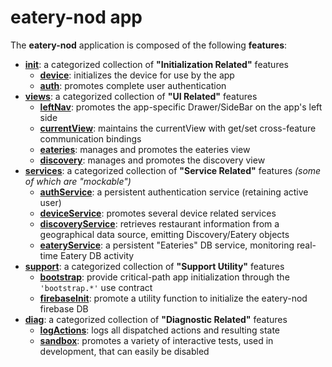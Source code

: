# eatery-nod app

The **eatery-nod** application is composed of the following **features**:

 - [**init**](init/README.md):               a categorized collection of **"Initialization Related"** features
   - [**device**](init/device/README.md):    initializes the device for use by the app
   - [**auth**](init/auth/README.md):        promotes complete user authentication
 - [**views**](views/README.md):             a categorized collection of **"UI Related"** features
   - [**leftNav**](views/leftNav/README.md):         promotes the app-specific Drawer/SideBar on the app's left side
   - [**currentView**](views/currentView/README.md): maintains the currentView with get/set cross-feature communication bindings
   - [**eateries**](views/eateries/README.md):       manages and promotes the eateries view
   - [**discovery**](views/discovery/README.md):     manages and promotes the discovery view
 - [**services**](services/README.md):                              a categorized collection of **"Service Related"** features _(some of which are "mockable")_
   - [**authService**](services/authService/README.md):            a persistent authentication service (retaining active user)
   - [**deviceService**](services/deviceService/README.md):        promotes several device related services
   - [**discoveryService**](services/discoveryService/README.md):  retrieves restaurant information from a geographical data source, emitting Discovery/Eatery objects
   - [**eateryService**](services/eateryService/README.md):        a persistent "Eateries" DB service, monitoring real-time Eatery DB activity
 - [**support**](support/README.md):                a categorized collection of **"Support Utility"** features
   - [**bootstrap**](support/bootstrap/README.md):        provide critical-path app initialization through the `'bootstrap.*'` use contract
   - [**firebaseInit**](support/firebaseInit/README.md): promote a utility function to initialize the eatery-nod firebase DB
 - [**diag**](diag/README.md):                      a categorized collection of **"Diagnostic Related"** features
   - [**logActions**](diag/logActions/README.md):   logs all dispatched actions and resulting state
   - [**sandbox**](diag/sandbox/README.md):         promotes a variety of interactive tests, used in development, that can easily be disabled

